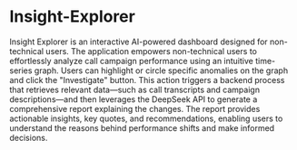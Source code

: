 # Insight-Explorer

Insight Explorer is an interactive AI-powered dashboard designed for non-technical users. The application empowers non-technical users to effortlessly analyze call campaign performance using an intuitive time-series graph. Users can highlight or circle specific anomalies on the graph and click the "Investigate" button. This action triggers a backend process that retrieves relevant data—such as call transcripts and campaign descriptions—and then leverages the DeepSeek API to generate a comprehensive report explaining the changes. The report provides actionable insights, key quotes, and recommendations, enabling users to understand the reasons behind performance shifts and make informed decisions.
